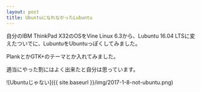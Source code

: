 ```yaml
---
layout: post
title: UbuntuになれなかったLubuntu
---
```


自分のIBM ThinkPad X32のOSをVine Linux 6.3から、Lubuntu 16.04 LTSに変えたついでに、LubuntuをUbuntuっぽくしてみました。

PlankとかGTK+のテーマとか入れてみました。

適当にやった割にはよく出来たと自分は思っています。

![Ubuntuじゃない]({{ site.baseurl }}/img/2017-1-8-not-ubuntu.png)
